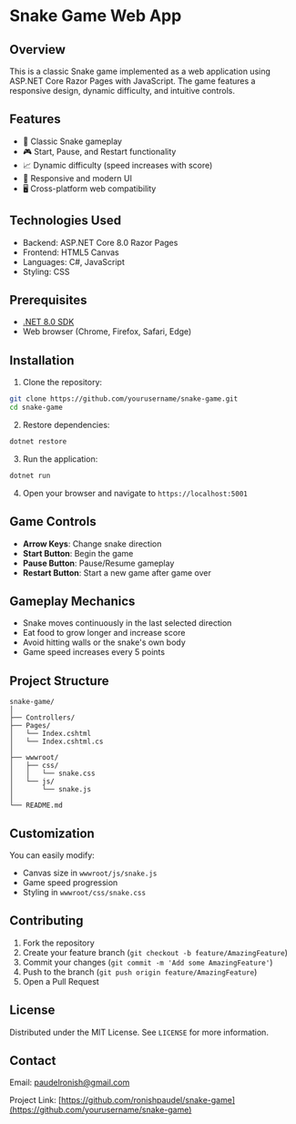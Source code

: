 # Snake Game Web App

## Overview

This is a classic Snake game implemented as a web application using ASP.NET Core Razor Pages with JavaScript. The game features a responsive design, dynamic difficulty, and intuitive controls.

## Features

- 🐍 Classic Snake gameplay
- 🎮 Start, Pause, and Restart functionality
- 📈 Dynamic difficulty (speed increases with score)
- 🎨 Responsive and modern UI
- 🖥️ Cross-platform web compatibility

## Technologies Used

- Backend: ASP.NET Core 8.0 Razor Pages
- Frontend: HTML5 Canvas
- Languages: C#, JavaScript
- Styling: CSS

## Prerequisites

- [.NET 8.0 SDK](https://dotnet.microsoft.com/download/dotnet/8.0)
- Web browser (Chrome, Firefox, Safari, Edge)

## Installation

1. Clone the repository:

```bash
git clone https://github.com/yourusername/snake-game.git
cd snake-game
```

2. Restore dependencies:

```bash
dotnet restore
```

3. Run the application:

```bash
dotnet run
```

4. Open your browser and navigate to `https://localhost:5001`

## Game Controls

- **Arrow Keys**: Change snake direction
- **Start Button**: Begin the game
- **Pause Button**: Pause/Resume gameplay
- **Restart Button**: Start a new game after game over

## Gameplay Mechanics

- Snake moves continuously in the last selected direction
- Eat food to grow longer and increase score
- Avoid hitting walls or the snake's own body
- Game speed increases every 5 points

## Project Structure

```
snake-game/
│
├── Controllers/
├── Pages/
│   └── Index.cshtml
│   └── Index.cshtml.cs
│
├── wwwroot/
│   ├── css/
│   │   └── snake.css
│   └── js/
│       └── snake.js
│
└── README.md
```

## Customization

You can easily modify:

- Canvas size in `wwwroot/js/snake.js`
- Game speed progression
- Styling in `wwwroot/css/snake.css`

## Contributing

1. Fork the repository
2. Create your feature branch (`git checkout -b feature/AmazingFeature`)
3. Commit your changes (`git commit -m 'Add some AmazingFeature'`)
4. Push to the branch (`git push origin feature/AmazingFeature`)
5. Open a Pull Request

## License

Distributed under the MIT License. See `LICENSE` for more information.

## Contact

Email: paudelronish@gmail.com

Project Link: [https://github.com/ronishpaudel/snake-game](https://github.com/yourusername/snake-game)

